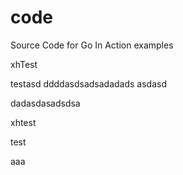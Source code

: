 code
====

Source Code for Go In Action examples

xhTest

testasd
ddddasdsadsadadads
asdasd

dadasdasadsdsa

xhtest

test

aaa
